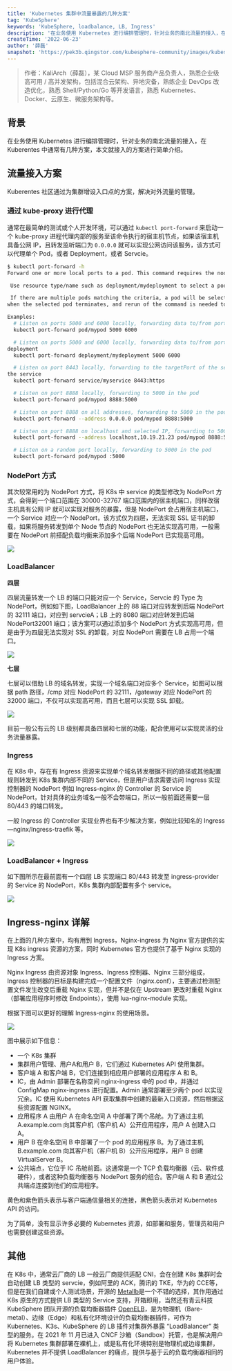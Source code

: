 ```yaml
---
title: 'Kubernetes 集群中流量暴露的几种方案'
tag: 'KubeSphere'
keywords: 'KubeSphere, loadbalance, LB, Ingress'
description: '在业务使用 Kubernetes 进行编排管理时，针对业务的南北流量的接入，在 Kuberentes 中通常有几种方案，本文就接入的方案进行简单介绍。'
createTime: '2022-06-23'
author: '薛磊'
snapshot: 'https://pek3b.qingstor.com/kubesphere-community/images/kubesphere-loadbalancer-ingress-cover.png'
---
```


> 作者：KaliArch（薛磊），某 Cloud MSP 服务商产品负责人，熟悉企业级高可用 / 高并发架构，包括混合云架构、异地灾备，熟练企业 DevOps 改造优化，熟悉 Shell/Python/Go 等开发语言，熟悉 Kubernetes、 Docker、云原生、微服务架构等。

## 背景

在业务使用 Kubernetes 进行编排管理时，针对业务的南北流量的接入，在 Kuberentes 中通常有几种方案，本文就接入的方案进行简单介绍。

## 流量接入方案

Kuberentes 社区通过为集群增设入口点的方案，解决对外流量的管理。

### 通过 kube-proxy 进行代理

通常在最简单的测试或个人开发环境，可以通过 `kubectl port-forward` 来启动一个 kube-proxy 进程代理内部的服务至该命令执行的宿主机节点，如果该宿主机具备公网 IP，且转发监听端口为 `0.0.0.0` 就可以实现公网访问该服务，该方式可以代理单个 Pod，或者 Deployment，或者 Servcie。

```bash
$ kubectl port-forward -h
Forward one or more local ports to a pod. This command requires the node to have 'socat' installed.

 Use resource type/name such as deployment/mydeployment to select a pod. Resource type defaults to 'pod' if omitted.

 If there are multiple pods matching the criteria, a pod will be selected automatically. The forwarding session ends
when the selected pod terminates, and rerun of the command is needed to resume forwarding.

Examples:
  # Listen on ports 5000 and 6000 locally, forwarding data to/from ports 5000 and 6000 in the pod
  kubectl port-forward pod/mypod 5000 6000

  # Listen on ports 5000 and 6000 locally, forwarding data to/from ports 5000 and 6000 in a pod selected by the
deployment
  kubectl port-forward deployment/mydeployment 5000 6000

  # Listen on port 8443 locally, forwarding to the targetPort of the service's port named "https" in a pod selected by
the service
  kubectl port-forward service/myservice 8443:https

  # Listen on port 8888 locally, forwarding to 5000 in the pod
  kubectl port-forward pod/mypod 8888:5000

  # Listen on port 8888 on all addresses, forwarding to 5000 in the pod
  kubectl port-forward --address 0.0.0.0 pod/mypod 8888:5000

  # Listen on port 8888 on localhost and selected IP, forwarding to 5000 in the pod
  kubectl port-forward --address localhost,10.19.21.23 pod/mypod 8888:5000

  # Listen on a random port locally, forwarding to 5000 in the pod
  kubectl port-forward pod/mypod :5000
```

### NodePort 方式

其次较常用的为 NodePort 方式，将 K8s 中 service 的类型修改为 NodePort 方式，会得到一个端口范围在 30000-32767 端口范围内的宿主机端口，同样改宿主机具有公网 IP 就可以实现对服务的暴露，但是 NodePort 会占用宿主机端口，一个 Service 对应一个 NodePort，该方式仅为四层，无法实现 SSL 证书的卸载，如果将服务转发到单个 Node 节点的 NodePort 也无法实现高可用，一般需要在 NodePort 前搭配负载均衡来添加多个后端 NodePort 已实现高可用。

![](https://pek3b.qingstor.com/kubesphere-community/images/20220507225416.png)

### LoadBalancer

**四层**

四层流量转发一个 LB 的端口只能对应一个 Service，Servcie 的 Type 为 NodePort，例如如下图，LoadBalancer 上的 88 端口对应转发到后端 NodePort 的 32111 端口，对应到 servcieA；LB 上的 8080 端口对应转发到后端 NodePort32001 端口；该方案可以通过添加多个 NodePort 方式实现高可用，但是由于为四层无法实现对 SSL 的卸载，对应 NodePort 需要在 LB 占用一个端口。

![](https://pek3b.qingstor.com/kubesphere-community/images/20220508200534.png)

**七层**

七层可以借助 LB 的域名转发，实现一个域名端口对应多个 Service，如图可以根据 path 路径，/cmp 对应 NodePort 的 32111，/gateway 对应 NodePort 的 32000 端口，不仅可以实现高可用，而且七层可以实现 SSL 卸载。

![](https://pek3b.qingstor.com/kubesphere-community/images/20220508200822.png)

目前一般公有云的 LB 级别都具备四层和七层的功能，配合使用可以实现灵活的业务流量暴露。

### Ingress

在 K8s 中，存在有 Ingress 资源来实现单个域名转发根据不同的路径或其他配置规则转发到 K8s 集群内部不同的 Service，但是用户请求需要访问 Ingress 实现控制器的 NodePort 例如 Ingress-nginx 的 Controller 的 Service 的 NodePort，针对具体的业务域名一般不会带端口，所以一般前面还需要一层 80/443 的端口转发。

一般 Ingress 的 Controller 实现业界也有不少解决方案，例如比较知名的 Ingress—nginx/Ingress-traefik 等。

![](https://pek3b.qingstor.com/kubesphere-community/images/20220508205644.png)

### LoadBalancer + Ingress

如下图所示在最前面有一个四层 LB 实现端口 80/443 转发至 ingress-provider 的 Service 的 NodePort，K8s 集群内部配置有多个 service。

![](https://pek3b.qingstor.com/kubesphere-community/images/20220508195018.png)

## Ingress-nginx 详解

在上面的几种方案中，均有用到 Ingress，Nginx-ingress 为 Nginx 官方提供的实现 K8s ingress 资源的方案，同时 Kubernetes 官方也提供了基于 Nginx 实现的 Ingress 方案。 

Nginx Ingress 由资源对象 Ingress、Ingress 控制器、Nginx 三部分组成，Ingress 控制器的目标是构建完成一个配置文件（nginx.conf），主要通过检测配置文件发生改变后重载 Nginx 实现，但并不是仅在 Upstream 更改时重载 Nginx（部署应用程序时修改 Endpoints），使用 lua-nginx-module 实现。

根据下图可以更好的理解 Ingress-nginx 的使用场景。

![](https://pek3b.qingstor.com/kubesphere-community/images/20220529220206.png)

图中展示如下信息：

- 一个 K8s 集群
- 集群用户管理、用户A和用户 B，它们通过 Kubernetes API 使用集群。
- 客户端 A 和客户端 B，它们连接到相应用户部署的应用程序 A 和 B。
- IC，由 Admin 部署在名称空间 nginx-ingress 中的 pod 中，并通过 ConfigMap nginx-ingress 进行配置。Admin 通常部署至少两个 pod 以实现冗余。IC 使用 Kubernetes API 获取集群中创建的最新入口资源，然后根据这些资源配置 NGINX。
- 应用程序 A 由用户 A 在命名空间 A 中部署了两个吊舱。为了通过主机 A.example.com 向其客户机（客户机 A）公开应用程序，用户 A 创建入口 A。
- 用户 B 在命名空间 B 中部署了一个 pod 的应用程序 B。为了通过主机 B.example.com 向其客户机（客户机 B）公开应用程序，用户 B 创建 VirtualServer B。
- 公共端点，它位于 IC 吊舱前面。这通常是一个 TCP 负载均衡器（云、软件或硬件），或者这种负载均衡器与 NodePort 服务的组合。客户端 A 和 B 通过公共端点连接到他们的应用程序。

黄色和紫色箭头表示与客户端通信量相关的连接，黑色箭头表示对 Kubernetes API 的访问。

为了简单，没有显示许多必要的 Kubernetes 资源，如部署和服务，管理员和用户也需要创建这些资源。

## 其他

在 K8s 中，通常云厂商的 LB 一般云厂商提供适配 CNI，会在创建 K8s 集群时会自动创建 LB 类型的 servcie，例如阿里的 ACK，腾讯的 TKE，华为的 CCE等，但是在我们自建或个人测试场景，开源的 [Metallb](https://github.com/metallb/metallb)是一个不错的选择，其作用通过 K8s 原生的方式提供 LB 类型的 Service 支持，开箱即用，当然还有青云科技 KubeSphere 团队开源的负载均衡器插件 [OpenELB](https://openelb.io/)，是为物理机（Bare-metal）、边缘（Edge）和私有化环境设计的负载均衡器插件，可作为 Kubernetes、K3s、KubeSphere 的 LB 插件对集群外暴露 “LoadBalancer” 类型的服务。在 2021 年 11 月已进入 CNCF 沙箱（Sandbox）托管，也是解决用户将 Kubernetes 集群部署在裸机上，或是私有化环境特别是物理机或边缘集群，Kubernetes 并不提供 LoadBalancer 的痛点，提供与基于云的负载均衡器相同的用户体验。